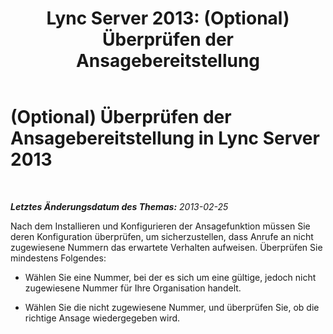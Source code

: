 ﻿---
title: 'Lync Server 2013: (Optional) Überprüfen der Ansagebereitstellung'
TOCTitle: (Optional) Überprüfen der Ansagebereitstellung
ms:assetid: 54da13fb-cf5e-40d0-88fb-aee1658f67eb
ms:mtpsurl: https://technet.microsoft.com/de-de/library/Gg398362(v=OCS.15)
ms:contentKeyID: 49294030
ms.date: 05/19/2016
mtps_version: v=OCS.15
ms.translationtype: HT
---

# (Optional) Überprüfen der Ansagebereitstellung in Lync Server 2013

 

_**Letztes Änderungsdatum des Themas:** 2013-02-25_

Nach dem Installieren und Konfigurieren der Ansagefunktion müssen Sie deren Konfiguration überprüfen, um sicherzustellen, dass Anrufe an nicht zugewiesene Nummern das erwartete Verhalten aufweisen. Überprüfen Sie mindestens Folgendes:

  - Wählen Sie eine Nummer, bei der es sich um eine gültige, jedoch nicht zugewiesene Nummer für Ihre Organisation handelt.

  - Wählen Sie die nicht zugewiesene Nummer, und überprüfen Sie, ob die richtige Ansage wiedergegeben wird.

